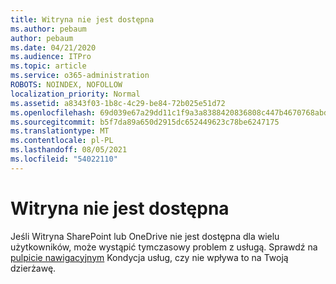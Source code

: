 ```yaml
---
title: Witryna nie jest dostępna
ms.author: pebaum
author: pebaum
ms.date: 04/21/2020
ms.audience: ITPro
ms.topic: article
ms.service: o365-administration
ROBOTS: NOINDEX, NOFOLLOW
localization_priority: Normal
ms.assetid: a8343f03-1b8c-4c29-be84-72b025e51d72
ms.openlocfilehash: 69d039e67a29dd11c1f9a3a8388420836808c447b4670768abd3dae36d80f8a2
ms.sourcegitcommit: b5f7da89a650d2915dc652449623c78be6247175
ms.translationtype: MT
ms.contentlocale: pl-PL
ms.lasthandoff: 08/05/2021
ms.locfileid: "54022110"
---
```

# <a name="site-is-not-available"></a>Witryna nie jest dostępna

Jeśli Witryna SharePoint lub OneDrive nie jest dostępna dla wielu użytkowników, może wystąpić tymczasowy problem z usługą. Sprawdź na [pulpicie nawigacyjnym](https://admin.microsoft.com/AdminPortal/Home#/servicehealth) Kondycja usług, czy nie wpływa to na Twoją dzierżawę. 
  

